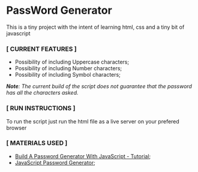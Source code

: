 # PassWord Generator

This is a tiny project with the intent of learning html, css and a tiny bit of javascript

### **[ CURRENT FEATURES ]**
* Possibility of including Uppercase characters;
* Possibility of including Number characters;
* Possibility of including Symbol characters;

***Note**: The current build of the script does not guarantee that the password has all the characters asked.* 

### **[ RUN INSTRUCTIONS ]**
To run the script just run the html file as a live server on your prefered browser

### **[ MATERIALS USED ]**
* [Build A Password Generator With JavaScript - Tutorial](https://www.youtube.com/watch?v=iKo9pDKKHnc);
* [JavaScript Password Generator](https://www.youtube.com/watch?v=duNmhKgtcsI&list=WL&index=7);
